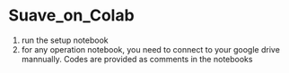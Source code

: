# Suave_on_Colab
1. run the setup notebook
2. for any operation notebook, you need to connect to your google drive mannually. Codes are provided as comments in the notebooks
